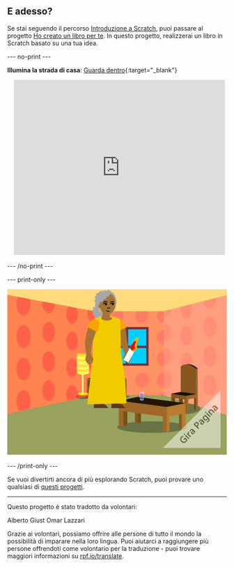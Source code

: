 ## E adesso?

Se stai seguendo il percorso [Introduzione a Scratch](https://projects.raspberrypi.org/it-IT/pathway/scratch-intro), puoi passare al progetto [Ho creato un libro per te](https://projects.raspberrypi.org/it-IT/projects/i-made-you-a-book). In questo progetto, realizzerai un libro in Scratch basato su una tua idea.

--- no-print ---

**Illumina la strada di casa**: [Guarda dentro](https://scratch.mit.edu/projects/499860786/editor){:target="_blank"}
<div class="scratch-preview" style="margin-left: 15px;">
  <iframe allowtransparency="true" width="485" height="402" src="https://scratch.mit.edu/projects/embed/499860786/?autostart=false" frameborder="0"></iframe>
</div>

--- /no-print ---

--- print-only ---

![Un progetto 'Ho creato un libro per te'.](images/book-cover.png)

--- /print-only ---

Se vuoi divertirti ancora di più esplorando Scratch, puoi provare uno qualsiasi di [questi progetti](https://projects.raspberrypi.org/it-IT/projects?software%5B%5D=scratch&curriculum%5B%5D=%201).

***

Questo progetto è stato tradotto da volontari:

Alberto Giust
Omar Lazzari

Grazie ai volontari, possiamo offrire alle persone di tutto il mondo la possibilità di imparare nella loro lingua. Puoi aiutarci a raggiungere più persone offrendoti come volontario per la traduzione - puoi trovare maggiori informazioni su [rpf.io/translate](https://rpf.io/translate).

